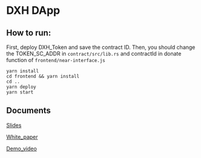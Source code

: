 DXH DApp
==================

## How to run:

First, deploy DXH_Token and save the contract ID. Then, you should change the TOKEN_SC_ADDR in `contract/src/lib.rs` and contractId in donate function of `frontend/near-interface.js`

```
yarn install
cd frontend && yarn install
cd ..
yarn deploy
yarn start
```

## Documents

[Slides](./documents/DXH_Slides.pdf)

[White_paper](./documents/Bản%20tóm%20tắt%20nền%20tảng%20từ%20thiện%20phi%20tập%20trung%20DXH.pdf)

[Demo_video](https://youtu.be/oOmi1_Y0yG8)